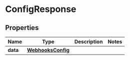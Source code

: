 

# ConfigResponse


## Properties

| Name | Type | Description | Notes |
|------------ | ------------- | ------------- | -------------|
|**data** | [**WebhooksConfig**](WebhooksConfig.md) |  |  |



